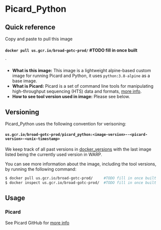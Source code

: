 # Picard_Python

## Quick reference

Copy and paste to pull this image

#### `docker pull us.gcr.io/broad-gotc-prod/` #TODO fill in once built
`

- __What is this image:__ This image is a lightweight alpine-based custom image for running Picard and Python, it uses `python:3.8-alpine` as a base image.
- __What is Picard:__ Picard is a set of command line tools for manipulating high-throughput sequencing (HTS) data and formats, [more info](https://github.com/broadinstitute/picard).
- __How to see tool version used in image:__ Please see below.

## Versioning

Picard_Python uses the following convention for verisoning:

#### `us.gcr.io/broad-gotc-prod/picard_python:<image-version>--<picard-version>-<unix-timestamp>` 

We keep track of all past versions in [docker_versions](docker_versions.tsv) with the last image listed being the currently used version in WARP.

You can see more information about the image, including the tool versions, by running the following command:

```bash
$ docker pull us.gcr.io/broad-gotc-prod/     #TODO fill in once built
$ docker inspect us.gcr.io/broad-gotc-prod/  #TODO fill in once built
```

## Usage

### Picard

See Picard GitHub for [more info](https://github.com/broadinstitute/picard)
